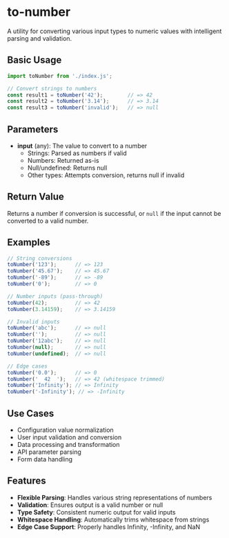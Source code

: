 # to-number

A utility for converting various input types to numeric values with intelligent parsing and validation.

## Basic Usage

```javascript
import toNumber from './index.js';

// Convert strings to numbers
const result1 = toNumber('42');        // => 42
const result2 = toNumber('3.14');      // => 3.14
const result3 = toNumber('invalid');   // => null
```

## Parameters

- **input** (any): The value to convert to a number
  - Strings: Parsed as numbers if valid
  - Numbers: Returned as-is
  - Null/undefined: Returns null
  - Other types: Attempts conversion, returns null if invalid

## Return Value

Returns a number if conversion is successful, or `null` if the input cannot be converted to a valid number.

## Examples

```javascript
// String conversions
toNumber('123');      // => 123
toNumber('45.67');    // => 45.67
toNumber('-89');      // => -89
toNumber('0');        // => 0

// Number inputs (pass-through)
toNumber(42);         // => 42
toNumber(3.14159);    // => 3.14159

// Invalid inputs
toNumber('abc');      // => null
toNumber('');         // => null
toNumber('12abc');    // => null
toNumber(null);       // => null
toNumber(undefined);  // => null

// Edge cases
toNumber('0.0');      // => 0
toNumber('  42  ');   // => 42 (whitespace trimmed)
toNumber('Infinity'); // => Infinity
toNumber('-Infinity'); // => -Infinity
```

## Use Cases

- Configuration value normalization
- User input validation and conversion
- Data processing and transformation
- API parameter parsing
- Form data handling

## Features

- **Flexible Parsing**: Handles various string representations of numbers
- **Validation**: Ensures output is a valid number or null
- **Type Safety**: Consistent numeric output for valid inputs
- **Whitespace Handling**: Automatically trims whitespace from strings
- **Edge Case Support**: Properly handles Infinity, -Infinity, and NaN 